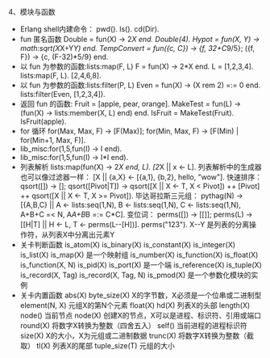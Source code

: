 4、模块与函数
 - Erlang shell内建命令：
    pwd().
    ls().
    cd(Dir).
 - fun 匿名函数
    Double = fun(X) -> 2*X end.   Double(4).
    Hypot = fun(X, Y) -> math:sqrt(X*X+Y*Y) end.
    TempConvert = fun({c, C}) -> {f, 32+C*9/5};
                     ({f, F}) -> {c, (F-32)*5/9}
                    end.
 - 以 fun 为参数的函数:lists:map(F, L)
    F = fun(X) -> 2*X end.
    L = [1,2,3,4].
    lists:map(F, L).
        [2,4,6,8].
 - 以 fun 为参数的函数:lists:filter(P, L)
    Even = fun(X) -> (X rem 2) =:= 0 end.
    lists:filter(Even, [1,2,3,4]).
 - 返回 fun 的函数:
    Fruit = [apple, pear, orange].
    MakeTest = fun(L) -> (fun(X) -> lists:member(X, L) end) end.
    IsFruit = MakeTest(Fruit).
    IsFruit(apple).
 - for 循环
    for(Max, Max, F) -> [F(Max)];
    for(Min, Max, F) -> [F(Min) | for(Min+1, Max, F)].
 - lib_misc:for(1,5,fun(I) -> I end).
 - lib_misc:for(1,5,fun(I) -> I*I end).
 - 列表解析
    lists:map(fun(X) -> 2*X end, L).
    [2*X || x <- L].
    列表解析中的生成器也可以像过滤器一样：
        [X || {a,X} <- [{a,1}, {b,2}, hello, "wow"].
    快速排序：
        qsort([]) -> [];
        qsort([Pivot|T]) ->
            qsort([X || X <- T, X < Pivot])
            ++ [Pivot] ++
            qsort([X || X <- T, X >= Pivot]).
    毕达哥拉斯三元组：
        pythag(N) ->
            [{A,B,C} ||
            A <- lists:seq(1,N),
            B <- lists:seq(1,N),
            C <- lists:seq(1,N),
            A+B+C =< N,
            A*A+B*B =:= C*C].
    变位词：
    perms([]) -> [[]];
    perms(L) -> [[H|T] || H <- L, T <- perms(L--[H])].
    perms("123").
    X--Y 是列表的分离操作符，从列表X中分离出元素Y
 - 关卡判断函数
    is_atom(X)
    is_binary(X)
    is_constant(X)
    is_integer(X)
    is_list(X)
    is_map(X)   是一个映射组
    is_number(X)
    is_function(X)
    is_float(X)
    is_function(X, N)
    is_pid(X)
    is_port(X)  是一个端
    is_reference(X)
    is_tuple(X)
    is_record(X, Tag)
    is_record(X, Tag, N)
    is_pmod(X)  是一个参数化模块的实例
 - 关卡内置函数
    abs(X)
    byte_size(X)    X的字节数，X必须是一个位串或二进制型
    element(N, X) 元组X的第N个元素
    float(X)
    hd(X) 列表X的头部
    length(X)
    node() 当前节点
    node(X) 创建X的节点，X可以是进程、标识符、引用或端口
    round(X) 将数字X转换为整数（四舍五入）
    self() 当前进程的进程标识符
    size(X) X的大小，X为元组或二进制数据
    trunc(X) 将数字X转换为整数（截取）
    tl(X) 列表X的尾部
    tuple_size(T)   元组的大小
    
    